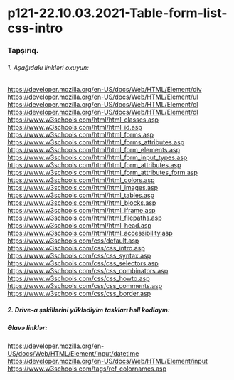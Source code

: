 # p121-22.10.03.2021-Table-form-list-css-intro


### Tapşırıq.


###### 1. Aşağıdakı linkləri oxuyun:
https://developer.mozilla.org/en-US/docs/Web/HTML/Element/div <br />
https://developer.mozilla.org/en-US/docs/Web/HTML/Element/ul <br />
https://developer.mozilla.org/en-US/docs/Web/HTML/Element/ol <br />
https://developer.mozilla.org/en-US/docs/Web/HTML/Element/dl <br />
https://www.w3schools.com/html/html_classes.asp <br />
https://www.w3schools.com/html/html_id.asp <br />
https://www.w3schools.com/html/html_forms.asp <br />
https://www.w3schools.com/html/html_forms_attributes.asp <br />
https://www.w3schools.com/html/html_form_elements.asp <br />
https://www.w3schools.com/html/html_form_input_types.asp <br />
https://www.w3schools.com/html/html_form_attributes.asp <br />
https://www.w3schools.com/html/html_form_attributes_form.asp <br />
https://www.w3schools.com/html/html_colors.asp <br />
https://www.w3schools.com/html/html_images.asp <br />
https://www.w3schools.com/html/html_tables.asp <br />
https://www.w3schools.com/html/html_blocks.asp <br />
https://www.w3schools.com/html/html_iframe.asp <br />
https://www.w3schools.com/html/html_filepaths.asp <br />
https://www.w3schools.com/html/html_head.asp <br />
https://www.w3schools.com/html/html_accessibility.asp <br />
https://www.w3schools.com/css/default.asp <br />
https://www.w3schools.com/css/css_intro.asp <br />
https://www.w3schools.com/css/css_syntax.asp <br />
https://www.w3schools.com/css/css_selectors.asp <br />
https://www.w3schools.com/css/css_combinators.asp <br />
https://www.w3schools.com/css/css_howto.asp <br />
https://www.w3schools.com/css/css_comments.asp <br />
https://www.w3schools.com/css/css_border.asp <br />





##### 2. Drive-a şəkillərini yüklədiyim taskları həll kodlayın:



##### Əlavə linklər:
https://developer.mozilla.org/en-US/docs/Web/HTML/Element/input/datetime <br />
https://developer.mozilla.org/en-US/docs/Web/HTML/Element/input <br />
https://www.w3schools.com/tags/ref_colornames.asp <br />
